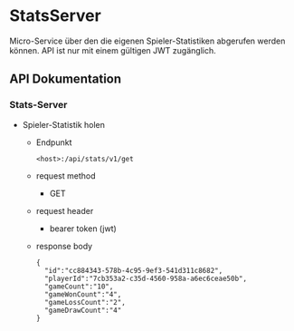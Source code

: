 # StatsServer

Micro-Service über den die eigenen Spieler-Statistiken abgerufen werden können. API ist nur mit einem gültigen JWT zugänglich.

## API Dokumentation

### Stats-Server

- Spieler-Statistik holen

  - Endpunkt

        <host>:/api/stats/v1/get

  - request method
    - GET
  - request header
    - bearer token (jwt)
  - response body

        {
          "id":"cc884343-578b-4c95-9ef3-541d311c8682",
          "playerId":"7cb353a2-c35d-4560-958a-a6ec6ceae50b",
          "gameCount":"10",
          "gameWonCount":"4",
          "gameLossCount":"2",
          "gameDrawCount":"4"
        }
